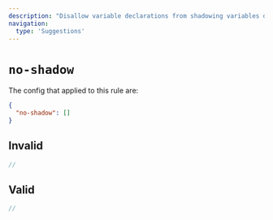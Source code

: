 ```yaml
---
description: "Disallow variable declarations from shadowing variables declared in the outer scope"
navigation:
  type: 'Suggestions'
---
```


# `no-shadow`

The config that applied to this rule are:

```json
{
  "no-shadow": []
}
```

## Invalid

```js invalid
//
```

## Valid

```js valid
//
```
  